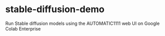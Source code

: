 # stable-diffusion-demo
Run Stable diffusion models using the AUTOMATIC1111 web UI on Google Colab Enterprise
